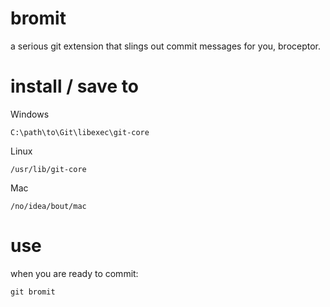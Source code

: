 bromit
======

a serious git extension that slings out commit messages for you, broceptor.

install / save to
======

Windows

    C:\path\to\Git\libexec\git-core

Linux

    /usr/lib/git-core

Mac

    /no/idea/bout/mac

use
======
when you are ready to commit:

    git bromit
